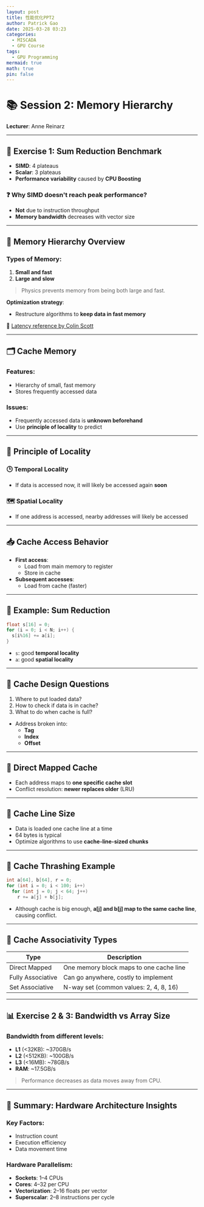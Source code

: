 ```yaml
---
layout: post
title: 性能优化PPT2
author: Patrick Gao
date: 2025-03-28 03:23
categories:
  - MISCADA
  - GPU Course
tags:
  - GPU Programming
mermaid: true
math: true
pin: false
---
```

# 📚 Session 2: Memory Hierarchy

**Lecturer**: Anne Reinarz

---

## 🧪 Exercise 1: Sum Reduction Benchmark

- **SIMD**: 4 plateaus
- **Scalar**: 3 plateaus
- **Performance variability** caused by **CPU Boosting**

### ❓ Why SIMD doesn't reach peak performance?

- **Not** due to instruction throughput
- **Memory bandwidth** decreases with vector size

---

## 🧠 Memory Hierarchy Overview

### Types of Memory:

1. **Small and fast**
2. **Large and slow**

> Physics prevents memory from being both large and fast.

**Optimization strategy**:

- Restructure algorithms to **keep data in fast memory**

🔗 [Latency reference by Colin Scott](https://colin-scott.github.io/personal_website/research/interactive_latency.html)

---

## 🗂️ Cache Memory

### Features:

- Hierarchy of small, fast memory
- Stores frequently accessed data

### Issues:

- Frequently accessed data is **unknown beforehand**
- Use **principle of locality** to predict

---

## 📍 Principle of Locality

### 🕒 Temporal Locality

- If data is accessed now, it will likely be accessed again **soon**

### 🗺️ Spatial Locality

- If one address is accessed, nearby addresses will likely be accessed

---

## 📥 Cache Access Behavior

- **First access**:
  - Load from main memory to register
  - Store in cache
- **Subsequent accesses**:
  - Load from cache (faster)

---

## 🧮 Example: Sum Reduction

```c
float s[16] = 0;
for (i = 0; i < N; i++) {
  s[i%16] += a[i];
}
```

- `s`: good **temporal locality**
- `a`: good **spatial locality**

---

## 🧰 Cache Design Questions

1. Where to put loaded data?
2. How to check if data is in cache?
3. What to do when cache is full?

- Address broken into:
  - **Tag**
  - **Index**
  - **Offset**

---

## 📌 Direct Mapped Cache

- Each address maps to **one specific cache slot**
- Conflict resolution: **newer replaces older** (LRU)

---

## 📏 Cache Line Size

- Data is loaded one cache line at a time
- 64 bytes is typical
- Optimize algorithms to use **cache-line-sized chunks**

---

## 🔄 Cache Thrashing Example

```c
int a[64], b[64], r = 0;
for (int i = 0; i < 100; i++)
  for (int j = 0; j < 64; j++)
    r += a[j] + b[j];
```

- Although cache is big enough, **a[j] and b[j] map to the same cache line**, causing conflict.

---

## 🧩 Cache Associativity Types

| Type              | Description                             |
| ----------------- | --------------------------------------- |
| Direct Mapped     | One memory block maps to one cache line |
| Fully Associative | Can go anywhere, costly to implement    |
| Set Associative   | N-way set (common values: 2, 4, 8, 16)  |

---

## 📊 Exercise 2 & 3: Bandwidth vs Array Size

### Bandwidth from different levels:

- **L1** (<32KB): ~370GB/s
- **L2** (<512KB): ~100GB/s
- **L3** (<16MB): ~78GB/s
- **RAM**: ~17.5GB/s

> Performance decreases as data moves away from CPU.

---

## 🧠 Summary: Hardware Architecture Insights

### Key Factors:

- Instruction count
- Execution efficiency
- Data movement time

### Hardware Parallelism:

- **Sockets**: 1–4 CPUs
- **Cores**: 4–32 per CPU
- **Vectorization**: 2–16 floats per vector
- **Superscalar**: 2–8 instructions per cycle